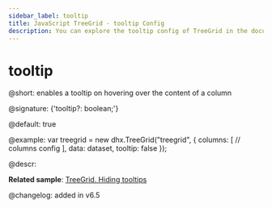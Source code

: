 ```yaml
---
sidebar_label: tooltip
title: JavaScript TreeGrid - tooltip Config 
description: You can explore the tooltip config of TreeGrid in the documentation of the DHTMLX JavaScript UI library. Browse developer guides and API reference, try out code examples and live demos, and download a free 30-day evaluation version of DHTMLX Suite 7.
---
```


# tooltip

@short: enables a tooltip on hovering over the content of a column

@signature: {'tooltip?: boolean;'}

@default: true

@example:
var treegrid = new dhx.TreeGrid("treegrid", {
	columns: [
		// columns config
	],
	data: dataset,
	tooltip: false
});

@descr:

**Related sample**: [TreeGrid. Hiding tooltips](https://snippet.dhtmlx.com/jaib6ovf)

@changelog: added in v6.5

[comment]: # (@related: treegrid/initialization.md#initialize-treegrid treegrid/configuration.md#tooltip)
